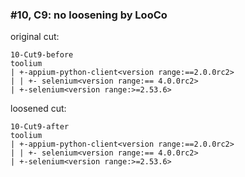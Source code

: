 ### #10, C9: no loosening by LooCo
original cut:

```
10-Cut9-before
toolium
| +-appium-python-client<version range:==2.0.0rc2>
| | +- selenium<version range:== 4.0.0rc2>
| +-selenium<version range:>=2.53.6>
```




loosened cut:
```
10-Cut9-after
toolium
| +-appium-python-client<version range:==2.0.0rc2>
| | +- selenium<version range:== 4.0.0rc2>
| +-selenium<version range:>=2.53.6>
```
